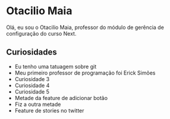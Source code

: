 # Otacilio Maia

Olá, eu sou o Otacilio Maia, professor do módulo de gerência de configuração do curso Next.

## Curiosidades

- Eu tenho uma tatuagem sobre git
- Meu primeiro professor de programação foi Erick Simões
- Curiosidade 3
- Curiosidade 4
- Curiosidade 5
- Metade da feature de adicionar botão
- Fiz a outra metade
- Feature de stories no twitter
